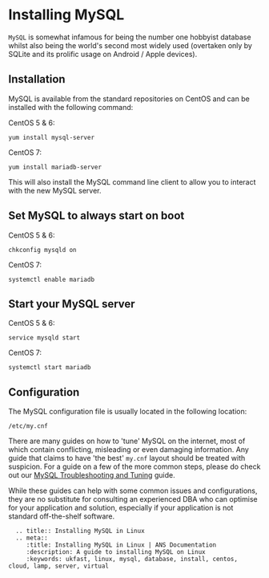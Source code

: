 # Installing MySQL

`MySQL` is somewhat infamous for being the number one hobbyist database whilst also being the world's second most widely used (overtaken only by SQLite and its prolific usage on Android / Apple devices).

## Installation

MySQL is available from the standard repositories on CentOS and can be installed with the following command:

CentOS 5 & 6:

```console
yum install mysql-server
```

CentOS 7:

```console
yum install mariadb-server
```

This will also install the MySQL command line client to allow you to interact with the new MySQL server.

## Set MySQL to always start on boot

CentOS 5 & 6:

```console
chkconfig mysqld on
```

CentOS 7:

```console
systemctl enable mariadb
```

## Start your MySQL server

CentOS 5 & 6:

```console
service mysqld start
```

CentOS 7:

```console
systemctl start mariadb
```

## Configuration

The MySQL configuration file is usually located in the following location:

```console
/etc/my.cnf
```

There are many guides on how to 'tune' MySQL on the internet, most of which contain conflicting, misleading or even damaging information. Any guide that claims to have 'the best' `my.cnf` layout should be treated with suspicion. For a guide on a few of the more common steps, please do check out our [MySQL Troubleshooting and Tuning](/operatingsystems/linux/mysql/troubleshooting) guide.

While these guides can help with some common issues and configurations, they are no substitute for consulting an experienced DBA who can optimise for your application and solution, especially if your application is not standard off-the-shelf software.

```eval_rst
  .. title:: Installing MySQL in Linux
  .. meta::
     :title: Installing MySQL in Linux | ANS Documentation
     :description: A guide to installing MySQL on Linux
     :keywords: ukfast, linux, mysql, database, install, centos, cloud, lamp, server, virtual
```
